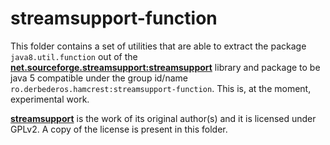 # streamsupport-function
This folder contains a set of utilities that are able to extract the package `java8.util.function` out of the **[net.sourceforge.streamsupport:streamsupport][streamsupport-link]** library and package to be java 5 compatible under the group id/name `ro.derbederos.hamcrest:streamsupport-function`.
This is, at the moment, experimental work.
 
**[streamsupport][streamsupport-link]** is the work of its original author(s) and it is licensed under GPLv2.
A copy of the license is present in this folder.

[streamsupport-link]: https://sourceforge.net/projects/streamsupport